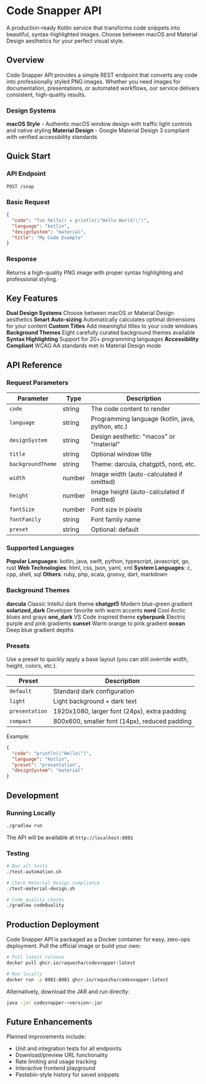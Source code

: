 # Code Snapper API

A production-ready Kotlin service that transforms code snippets into beautiful, syntax-highlighted images. Choose between macOS and Material Design aesthetics for your perfect visual style.

## Overview

Code Snapper API provides a simple REST endpoint that converts any code into professionally styled PNG images. Whether you need images for documentation, presentations, or automated workflows, our service delivers consistent, high-quality results.

### Design Systems

**macOS Style** - Authentic macOS window design with traffic light controls and native styling
**Material Design** - Google Material Design 3 compliant with verified accessibility standards

## Quick Start

### API Endpoint
```
POST /snap
```

### Basic Request
```json
{
  "code": "fun hello() = println(\"Hello World!\")",
  "language": "kotlin",
  "designSystem": "material",
  "title": "My Code Example"
}
```

### Response
Returns a high-quality PNG image with proper syntax highlighting and professional styling.

## Key Features

**Dual Design Systems** Choose between macOS or Material Design aesthetics
**Smart Auto-sizing** Automatically calculates optimal dimensions for your content
**Custom Titles** Add meaningful titles to your code windows
**Background Themes** Eight carefully curated background themes available
**Syntax Highlighting** Support for 20+ programming languages
**Accessibility Compliant** WCAG AA standards met in Material Design mode

## API Reference

### Request Parameters

| Parameter | Type | Description |
|-----------|------|-------------|
| `code` | string | The code content to render |
| `language` | string | Programming language (kotlin, java, python, etc.) |
| `designSystem` | string | Design aesthetic: "macos" or "material" |
| `title` | string | Optional window title |
| `backgroundTheme` | string | Theme: darcula, chatgpt5, nord, etc. |
| `width` | number | Image width (auto-calculated if omitted) |
| `height` | number | Image height (auto-calculated if omitted) |
| `fontSize` | number | Font size in pixels |
| `fontFamily` | string | Font family name |
| `preset` | string | Optional: default | light | presentation | compact (applies base layout) |

### Supported Languages

**Popular Languages**: kotlin, java, swift, python, typescript, javascript, go, rust
**Web Technologies**: html, css, json, yaml, xml
**System Languages**: c, cpp, shell, sql
**Others**: ruby, php, scala, groovy, dart, markdown

### Background Themes

**darcula** Classic IntelliJ dark theme
**chatgpt5** Modern blue-green gradient
**solarized_dark** Developer favorite with warm accents
**nord** Cool Arctic blues and grays
**one_dark** VS Code inspired theme
**cyberpunk** Electric purple and pink gradients
**sunset** Warm orange to pink gradient
**ocean** Deep blue gradient depths

### Presets

Use a preset to quickly apply a base layout (you can still override width, height, colors, etc.).

| Preset | Description |
|--------|-------------|
| `default` | Standard dark configuration |
| `light` | Light background + dark text |
| `presentation` | 1920x1080, larger font (24px), extra padding |
| `compact` | 800x600, smaller font (14px), reduced padding |

Example:
```json
{
  "code": "println(\"Hello\")",
  "language": "kotlin",
  "preset": "presentation",
  "designSystem": "material"
}
```

## Development

### Running Locally
```bash
./gradlew run
```

The API will be available at `http://localhost:8081`

### Testing
```bash
# Run all tests
./test-automation.sh

# Check Material Design compliance
./test-material-design.sh

# Code quality checks
./gradlew codeQuality
```

## Production Deployment

Code Snapper API is packaged as a Docker container for easy, zero-ops deployment. Pull the official image or build your own:

```bash
# Pull latest release
docker pull ghcr.io/raquezha/codesnapper:latest

# Run locally
docker run -p 8081:8081 ghcr.io/raquezha/codesnapper:latest
```

Alternatively, download the JAR and run directly:

```bash
java -jar codesnapper-<version>.jar
```

## Future Enhancements

Planned improvements include:

- Unit and integration tests for all endpoints
- Download/preview URL functionality
- Rate limiting and usage tracking
- Interactive frontend playground
- Pastebin-style history for saved snippets

